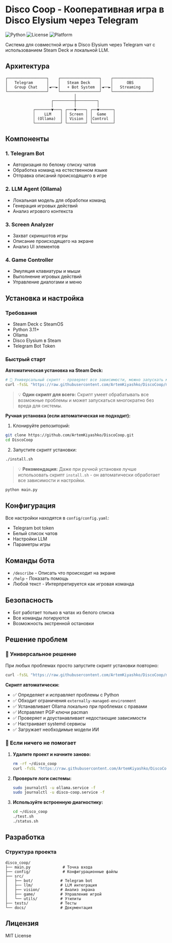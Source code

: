 # Disco Coop - Кооперативная игра в Disco Elysium через Telegram

![Python](https://img.shields.io/badge/python-v3.8+-blue.svg)
![License](https://img.shields.io/badge/license-MIT-green.svg)
![Platform](https://img.shields.io/badge/platform-SteamDeck%20%7C%20Linux%20%7C%20Windows%20%7C%20macOS-lightgrey.svg)

Система для совместной игры в Disco Elysium через Telegram чат с использованием Steam Deck и локальной LLM.

## Архитектура

```
┌─────────────────┐    ┌─────────────────┐    ┌─────────────────┐
│   Telegram      │    │   Steam Deck    │    │      OBS        │
│   Group Chat    │◄──►│   + Bot System  │◄──►│   Streaming     │
└─────────────────┘    └─────────────────┘    └─────────────────┘
                              │
                    ┌─────────┼─────────┐
                    │         │         │
            ┌───────▼───┐ ┌───▼────┐ ┌──▼──────┐
            │    LLM    │ │ Screen │ │  Game   │
            │ (Ollama)  │ │ Vision │ │Control  │
            └───────────┘ └────────┘ └─────────┘
```

## Компоненты

### 1. Telegram Bot
- Авторизация по белому списку чатов
- Обработка команд на естественном языке
- Отправка описаний происходящего в игре

### 2. LLM Agent (Ollama)
- Локальная модель для обработки команд
- Генерация игровых действий
- Анализ игрового контекста

### 3. Screen Analyzer
- Захват скриншотов игры
- Описание происходящего на экране
- Анализ UI элементов

### 4. Game Controller
- Эмуляция клавиатуры и мыши
- Выполнение игровых действий
- Управление диалогами и меню

## Установка и настройка

### Требования
- Steam Deck с SteamOS
- Python 3.11+
- Ollama
- Disco Elysium в Steam
- Telegram Bot Token

### Быстрый старт

**Автоматическая установка на Steam Deck:**
```bash
# 🚀 Универсальный скрипт - проверяет все зависимости, можно запускать многократно
curl -fsSL "https://raw.githubusercontent.com/ArtemKiyashko/DiscoCoop/main/install.sh" | bash
```

> 💡 **Один скрипт для всего:** Скрипт умеет обрабатывать все возможные проблемы и может запускаться многократно без вреда для системы.

**Ручная установка (если автоматическая не подходит):**
1. Клонируйте репозиторий:
```bash
git clone https://github.com/ArtemKiyashko/DiscoCoop.git
cd DiscoCoop
```

2. Запустите скрипт установки:
```bash
./install.sh
```

> 💡 **Рекомендация:** Даже при ручной установке лучше использовать скрипт `install.sh` - он автоматически обработает все зависимости и настройки.
```bash
python main.py
```

## Конфигурация

Все настройки находятся в `config/config.yaml`:
- Telegram bot token
- Белый список чатов
- Настройки LLM
- Параметры игры

## Команды бота

- `/describe` - Описать что происходит на экране
- `/help` - Показать помощь
- Любой текст - Интерпретируется как игровая команда

## Безопасность

- Бот работает только в чатах из белого списка
- Все команды логируются
- Возможность экстренной остановки

## Решение проблем

### 🔄 Универсальное решение

При любых проблемах просто запустите скрипт установки повторно:

```bash
curl -fsSL "https://raw.githubusercontent.com/ArtemKiyashko/DiscoCoop/main/install.sh" | bash
```

**Скрипт автоматически:**
- ✅ Определяет и исправляет проблемы с Python
- ✅ Обходит ограничения `externally-managed-environment` 
- ✅ Устанавливает Ollama локально при проблемах с правами
- ✅ Исправляет PGP ключи pacman
- ✅ Проверяет и доустанавливает недостающие зависимости
- ✅ Настраивает systemd сервисы
- ✅ Загружает необходимые модели ИИ

### 🐛 Если ничего не помогает

1. **Удалите проект и начните заново:**
   ```bash
   rm -rf ~/disco_coop
   curl -fsSL "https://raw.githubusercontent.com/ArtemKiyashko/DiscoCoop/main/install.sh" | bash
   ```

2. **Проверьте логи системы:**
   ```bash
   sudo journalctl -u ollama.service -f
   sudo journalctl -u disco-coop.service -f
   ```

3. **Используйте встроенную диагностику:**
   ```bash
   cd ~/disco_coop
   ./test.sh
   ./status.sh
   ```

## Разработка

### Структура проекта
```
disco_coop/
├── main.py              # Точка входа
├── config/              # Конфигурационные файлы
├── src/
│   ├── bot/            # Telegram bot
│   ├── llm/            # LLM интеграция
│   ├── vision/         # Анализ экрана
│   ├── game/           # Управление игрой
│   └── utils/          # Утилиты
├── tests/              # Тесты
└── docs/               # Документация
```

## Лицензия

MIT License